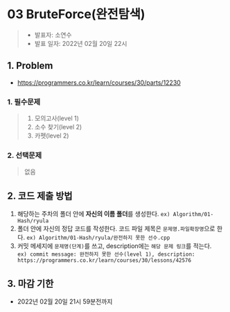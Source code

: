 # 03 BruteForce(완전탐색)
> * 발표자: 소연수  
> * 발표 일자: 2022년 02월 20일 22시
## 1. Problem
  * https://programmers.co.kr/learn/courses/30/parts/12230

   ### 1. 필수문제
  >  1. 모의고사(level 1)
  >  2. 소수 찾기(level 2)
  >  3. 카펫(level 2)

  ### 2. 선택문제
 > 없음

## 2. 코드 제출 방법
1. 해당하는 주차의 폴더 안에 **자신의 이름 폴더**를 생성한다. `ex) Algorithm/01-Hash/ryula`
2. 폴더 안에 자신의 정답 코드를 작성한다. 코드 파일 제목은 `문제명.파일확장명`으로 한다. `ex) Algorithm/01-Hash/ryula/완전하지 못한 선수.cpp`
3. 커밋 메세지에 `문제명(단계)`를 쓰고, description에는 `해당 문제 링크`를 적는다.  
`ex) commit message: 완전하지 못한 선수(level 1), description: https://programmers.co.kr/learn/courses/30/lessons/42576`

## 3. 마감 기한
* 2022년 02월 20일 21시 59분전까지
